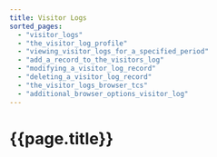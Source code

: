 ```yaml
---
title: Visitor Logs
sorted_pages:
  - "visitor_logs"
  - "the_visitor_log_profile"
  - "viewing_visitor_logs_for_a_specified_period"
  - "add_a_record_to_the_visitors_log"
  - "modifying_a_visitor_log_record"
  - "deleting_a_visitor_log_record"
  - "the_visitor_logs_browser_tcs"
  - "additional_browser_options_visitor_log"
---
```

# {{page.title}}
